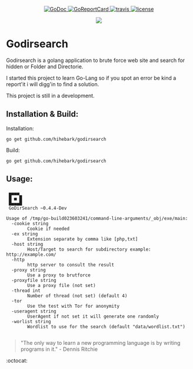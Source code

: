 <p align="center">
    <a href="https://godoc.org/github.com/hihebark/godirsearch">
        <img src="https://godoc.org/github.com/hihebark/godirsearch?status.svg" alt="GoDoc">
    </a>
    <a href="https://goreportcard.com/report/github.com/hihebark/godirsearch">
        <img src="https://goreportcard.com/badge/github.com/hihebark/godirsearch" alt="GoReportCard">
    </a>
    <a href="https://travis-ci.org/hihebark/godirsearch">
        <img src="https://travis-ci.org/hihebark/godirsearch.svg?branch=master" alt="travis">
    </a>
    <a href="https://github.com/hihebark/godirsearch/blob/master/LICENSE">
        <img src="https://img.shields.io/aur/license/yaourt.svg" alt="license">
    </a>
</p>

<p align="center">
	<img src="https://golang.org/doc/gopher/pkg.png">
</p>

Godirsearch
===========

Godirsearch is a golang application to brute force web site and search for hidden or Folder and Directorie.

I started this project to learn Go-Lang so if you spot an error be kind a report'it i will digg'in to find a solution.

This project is still in a development.

Installation & Build:
------

Installation:

`go get github.com/hihebark/godirsearch`

Build:

`go get github.com/hihebark/godirsearch`

Usage:
------

```
 ▄▄▄▄
 █ ▄ █
 █▄▄▄█
 GoDirSearch ~0.4.4-Dev

Usage of /tmp/go-build023603241/command-line-arguments/_obj/exe/main:
  -cookie string
    	Cookie if needed
  -ex string
    	Extension separate by comma like [php,txt]
  -host string
    	Host/Target to search for subdirectory example: http://example.com/
  -http
    	http server to consult the result
  -proxy string
    	Use a proxy to brutforce
  -proxyfile string
    	Use a proxy file (not set)
  -thread int
    	Number of thread (not set) (default 4)
  -tor
    	Use the test with Tor for anonymity
  -useragent string
    	UserAgent if not set it will generate one randomly
  -worlist string
    	Wordlist to use for the search (default "data/wordlist.txt")


```

> "The only way to learn a new programming language is by writing programs in it." - Dennis Ritchie

:octocat:
